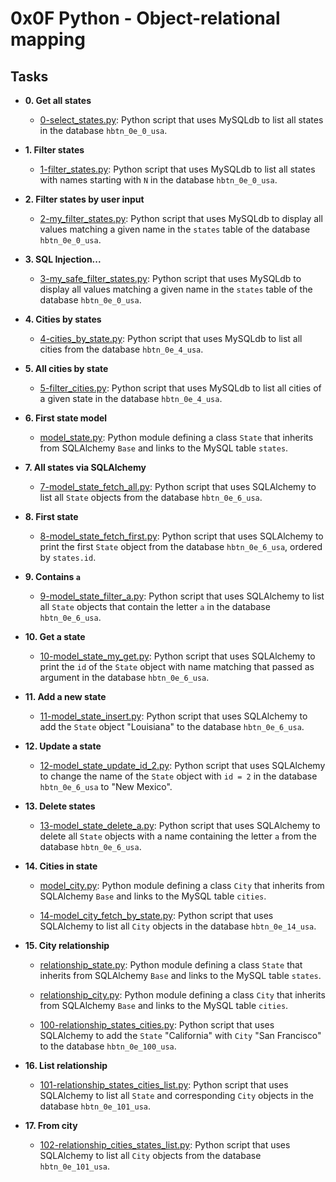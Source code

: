 # 0x0F Python - Object-relational mapping

## Tasks

* **0. Get all states**
  * [0-select_states.py](./0-select_states.py): Python script that uses MySQLdb to list all states in the database `hbtn_0e_0_usa`.

* **1. Filter states**
  * [1-filter_states.py](./1-filter_states.py): Python script that uses MySQLdb to list all states with names starting with `N` in the database `hbtn_0e_0_usa`.

* **2. Filter states by user input**
  * [2-my_filter_states.py](./2-my_filter_states.py): Python script that uses MySQLdb to display all values matching a given name in the `states` table of the database `hbtn_0e_0_usa`.

* **3. SQL Injection...**
  * [3-my_safe_filter_states.py](./3-my_safe_filter_states.py): Python script that uses MySQLdb to display all values matching a given name in the `states` table of the database `hbtn_0e_0_usa`.

* **4. Cities by states**
  * [4-cities_by_state.py](./4-cities_by_state.py): Python script that uses MySQLdb to list all cities from the database `hbtn_0e_4_usa`.

* **5. All cities by state**
  * [5-filter_cities.py](./5-filter_cities.py): Python script that uses MySQLdb to list all cities of a given state in the database `hbtn_0e_4_usa`.

* **6. First state model**
  * [model_state.py](./model_state.py): Python module defining a class `State` that inherits from SQLAlchemy `Base` and links to the MySQL table `states`.

* **7. All states via SQLAlchemy**
  * [7-model_state_fetch_all.py](./7-model_state_fetch_all.py): Python script that uses SQLAlchemy to list all `State` objects from the database
  `hbtn_0e_6_usa`.

* **8. First state**
  * [8-model_state_fetch_first.py](./8-model_state_fetch_first.py): Python script that uses SQLAlchemy to print the first `State` object from the database `hbtn_0e_6_usa`, ordered by `states.id`.

* **9. Contains `a`**
  * [9-model_state_filter_a.py](./9-model_state_filter_a.py): Python script that uses SQLAlchemy to list all `State` objects that contain the letter `a` in the database `hbtn_0e_6_usa`.

* **10. Get a state**
  * [10-model_state_my_get.py](./10-model_state_my_get.py): Python script that uses SQLAlchemy to print the `id` of the `State` object with name matching that passed as argument in the database `hbtn_0e_6_usa`.

* **11. Add a new state**
  * [11-model_state_insert.py](./11-model_state_insert.py): Python script that uses SQLAlchemy to add the `State` object "Louisiana" to the database
`hbtn_0e_6_usa`.

* **12. Update a state**
  * [12-model_state_update_id_2.py](./12-model_state_update_id_2.py): Python script that uses SQLAlchemy to change the name of the `State` object with `id = 2` in the database `hbtn_0e_6_usa` to "New Mexico".

* **13. Delete states**
  * [13-model_state_delete_a.py](./13-model_state_delete_a.py): Python script that uses SQLAlchemy to delete all `State` objects with a name containing the letter `a` from the database `hbtn_0e_6_usa`.

* **14. Cities in state**
  * [model_city.py](./model_city.py): Python module defining a class `City` that inherits from SQLAlchemy `Base` and links to the MySQL table `cities`.

  * [14-model_city_fetch_by_state.py](./14-model_city_fetch_by_state.py):
  Python script that uses SQLAlchemy to list all `City` objects in the database `hbtn_0e_14_usa`.
* **15. City relationship**
  * [relationship_state.py](./relationship_state.py): Python module defining a class `State` that inherits from SQLAlchemy `Base` and links to the MySQL table `states`.
  * [relationship_city.py](./relationship_city.py): Python module defining a class `City` that inherits from SQLAlchemy `Base` and links to the MySQL table `cities`.

  * [100-relationship_states_cities.py](./100-relationship_states_cities.py): Python script that uses SQLAlchemy to add the `State` "California" with `City` "San Francisco" to the database `hbtn_0e_100_usa`.

* **16. List relationship**
  * [101-relationship_states_cities_list.py](./101-relationship_states_cities_list.py): Python script that uses SQLAlchemy to list all `State` and corresponding `City` objects in the database `hbtn_0e_101_usa`.

* **17. From city**
  * [102-relationship_cities_states_list.py](./102-relationship_cities_states_list.py): Python script that uses SQLAlchemy to list all `City` objects from the database `hbtn_0e_101_usa`.
